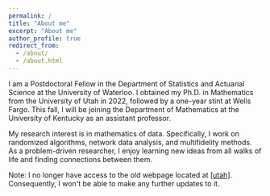 ```yaml
---
permalink: /
title: "About me"
excerpt: "About me"
author_profile: true
redirect_from: 
  - /about/
  - /about.html
---
```

<p>
I am a Postdoctoral Fellow in the Department of Statistics and Actuarial Science at the University of Waterloo. I obtained my Ph.D. in Mathematics from the University of Utah in 2022, followed by a one-year stint at Wells Fargo. This fall, I will be joining the Department of Mathematics at the University of Kentucky as an assistant professor.
</p>

<p>
My research interest is in mathematics of data. Specifically, I work on randomized algorithms, network data analysis, and multifidelity methods. As a problem-driven researcher, I enjoy learning new ideas from all walks of life and finding connections between them. 
</p>

<p>
Note: I no longer have access to the old webpage located at <a href="https://www.math.utah.edu/~yxu/">[utah]</a>. Consequently, I won't be able to make any further updates to it.
</p>

<p>




</p>


<p>

  
</p>


<p>


  
</p>




<script type='text/javascript' id='clustrmaps' src='//cdn.clustrmaps.com/map_v2.js?cl=080808&w=230&t=n&d=2oex5D8qKbBfWJUKlE7fKLMjNMnbSwuTVbAniKBUy8w&co=ffffff&cmo=3acc3a&cmn=ff5353&ct=808080'></script>
